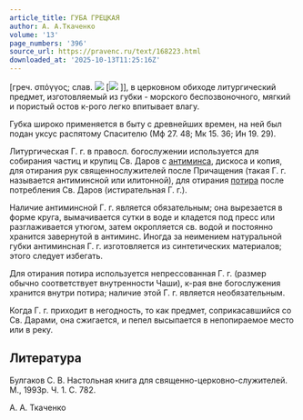 ```yaml
---
article_title: ГУБА ГРЕЦКАЯ
author: А. А.Ткаченко
volume: '13'
page_numbers: '396'
source_url: https://pravenc.ru/text/168223.html
downloaded_at: '2025-10-13T11:25:16Z'
---
```


[греч. σπόγγος; слав. ![](<https://pravenc.ru/char/26526/xe3pxe1xe0 /image.png>) [![](https://pravenc.ru/char/26526/xe03xedxf2xddxecxe81xedxf1xedxe0xff/image.png) ]], в церковном обиходе литургический предмет, изготовляемый из губки - морского беспозвоночного, мягкий и пористый остов к-рого легко впитывает влагу.

Губка широко применяется в быту с древнейших времен, на ней был подан уксус распятому Спасителю (Мф 27. 48; Мк 15. 36; Ин 19. 29).

Литургическая Г. г. в правосл. богослужении используется для собирания частиц и крупиц Св. Даров с [антиминса](https://pravenc.ru/text/антиминса.html), дискоса и копия, для отирания рук священнослужителей после Причащения (такая Г. г. называется антиминсной или илитонной), для отирания [потира](https://pravenc.ru/text/потира.html) после потребления Св. Даров (истирательная Г. г.).

Наличие антиминсной Г. г. является обязательным; она вырезается в форме круга, вымачивается сутки в воде и кладется под пресс или разглаживается утюгом, затем окропляется св. водой и постоянно хранится завернутой в антиминс. Иногда за неимением натуральной губки антиминсная Г. г. изготовляется из синтетических материалов; этого следует избегать.

Для отирания потира используется непрессованная Г. г. (размер обычно соответствует внутренности Чаши), к-рая вне богослужения хранится внутри потира; наличие этой Г. г. является необязательным.

Когда Г. г. приходит в негодность, то как предмет, соприкасавшийся со Св. Дарами, она сжигается, и пепел высыпается в непопираемое место или в реку.

## Литература

Булгаков С. В. Настольная книга для священно-церковно-служителей. М., 1993р. Ч. 1. С. 782.

А. А.  Ткаченко
